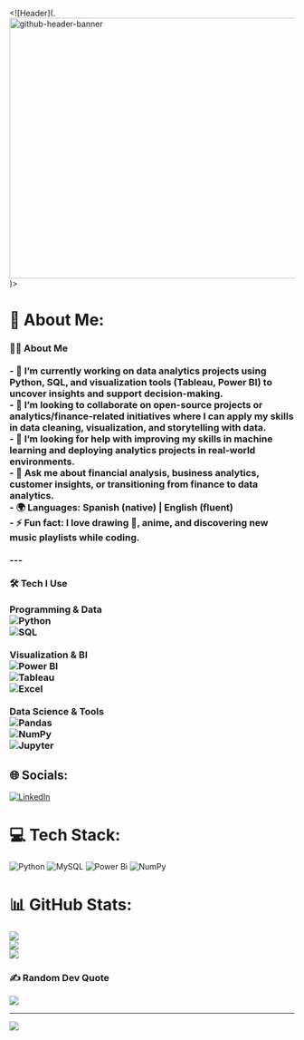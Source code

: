 <![Header](.<img width="1700" height="460" alt="github-header-banner" src="https://github.com/user-attachments/assets/ec011342-c28f-46aa-aed7-b63a9e396a43" />
)>


# 💫 About Me:
### 👩‍💻 About Me  <br><br>- 🔭 **I’m currently working on** data analytics projects using Python, SQL, and visualization tools (Tableau, Power BI) to uncover insights and support decision-making.  <br>- 🤝 **I’m looking to collaborate on** open-source projects or analytics/finance-related initiatives where I can apply my skills in data cleaning, visualization, and storytelling with data.  <br>- 🌱 **I’m looking for help with** improving my skills in machine learning and deploying analytics projects in real-world environments.  <br>- 💬 **Ask me about** financial analysis, business analytics, customer insights, or transitioning from finance to data analytics.  <br>- 🌍 **Languages**: Spanish (native) | English (fluent)  <br>- ⚡ **Fun fact**: I love drawing 🎨, anime, and discovering new music playlists while coding.  <br><br>---<br><br> 🛠️ Tech I Use  <br><br>**Programming & Data**  <br>![Python](https://img.shields.io/badge/Python-3776AB?style=for-the-badge&logo=python&logoColor=white)  <br>![SQL](https://img.shields.io/badge/SQL-336791?style=for-the-badge&logo=postgresql&logoColor=white)  <br><br>**Visualization & BI**  <br>![Power BI](https://img.shields.io/badge/Power_BI-F2C811?style=for-the-badge&logo=powerbi&logoColor=black)  <br>![Tableau](https://img.shields.io/badge/Tableau-E97627?style=for-the-badge&logo=tableau&logoColor=white)  <br>![Excel](https://img.shields.io/badge/Microsoft_Excel-217346?style=for-the-badge&logo=microsoft-excel&logoColor=white)  <br><br>**Data Science & Tools**  <br>![Pandas](https://img.shields.io/badge/Pandas-150458?style=for-the-badge&logo=pandas&logoColor=white)  <br>![NumPy](https://img.shields.io/badge/NumPy-013243?style=for-the-badge&logo=numpy&logoColor=white)  <br>![Jupyter](https://img.shields.io/badge/Jupyter-F37626.svg?&style=for-the-badge&logo=Jupyter&logoColor=white)  <br>


## 🌐 Socials:
[![LinkedIn](https://img.shields.io/badge/LinkedIn-%230077B5.svg?logo=linkedin&logoColor=white)](https://linkedin.com/in/https://www.linkedin.com/in/geraldine-reinoso/) 

# 💻 Tech Stack:
![Python](https://img.shields.io/badge/python-3670A0?style=flat&logo=python&logoColor=ffdd54) ![MySQL](https://img.shields.io/badge/mysql-4479A1.svg?style=flat&logo=mysql&logoColor=white) ![Power Bi](https://img.shields.io/badge/power_bi-F2C811?style=flat&logo=powerbi&logoColor=black) ![NumPy](https://img.shields.io/badge/numpy-%23013243.svg?style=flat&logo=numpy&logoColor=white)
# 📊 GitHub Stats:
![](https://github-readme-stats.vercel.app/api?username=GeraldineReinoso&theme=shadow_blue&hide_border=false&include_all_commits=false&count_private=false)<br/>
![](https://nirzak-streak-stats.vercel.app/?user=GeraldineReinoso&theme=shadow_blue&hide_border=false)<br/>
![](https://github-readme-stats.vercel.app/api/top-langs/?username=GeraldineReinoso&theme=shadow_blue&hide_border=false&include_all_commits=false&count_private=false&layout=compact)

### ✍️ Random Dev Quote
![](https://quotes-github-readme.vercel.app/api?type=horizontal&theme=tokyonight)

---
[![](https://visitcount.itsvg.in/api?id=GeraldineReinoso&icon=0&color=0)](https://visitcount.itsvg.in)

<!-- Proudly created with GPRM ( https://gprm.itsvg.in ) -->
